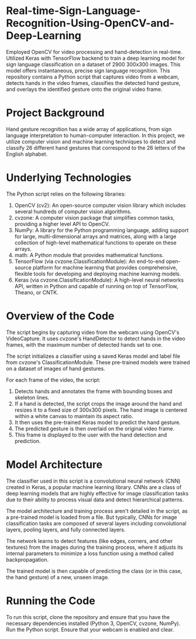 # Real-time-Sign-Language-Recognition-Using-OpenCV-and-Deep-Learning
Employed OpenCV for video processing and hand-detection in real-time. Utilized Keras with TensorFlow backend to train a deep learning model for sign language classification on a dataset of 2900 300x300 images. This model offers instantaneous, precise sign language recognition. This repository contains a Python script that captures video from a webcam, detects hands in the video frames, classifies the detected hand gesture, and overlays the identified gesture onto the original video frame.

# Project Background
Hand gesture recognition has a wide array of applications, from sign language interpretation to human-computer interaction. In this project, we utilize computer vision and machine learning techniques to detect and classify 26 different hand gestures that correspond to the 26 letters of the English alphabet.

# Underlying Technologies
The Python script relies on the following libraries:

1. OpenCV (cv2): An open-source computer vision library which includes several hundreds of computer vision algorithms.
2. cvzone: A computer vision package that simplifies common tasks, providing a higher level API to OpenCV.
3. NumPy: A library for the Python programming language, adding support for large, multi-dimensional arrays and matrices, along with a large collection of high-level mathematical functions to operate on these arrays.
4. math: A Python module that provides mathematical functions.
5. TensorFlow (via cvzone.ClassificationModule): An end-to-end open-source platform for machine learning that provides comprehensive, flexible tools for developing and deploying machine learning models.
6. Keras (via cvzone.ClassificationModule): A high-level neural networks API, written in Python and capable of running on top of TensorFlow, Theano, or CNTK.

# Overview of the Code
The script begins by capturing video from the webcam using OpenCV's VideoCapture. It uses cvzone's HandDetector to detect hands in the video frames, with the maximum number of detected hands set to one.

The script initializes a classifier using a saved Keras model and label file from cvzone's ClassificationModule. These pre-trained models were trained on a dataset of images of hand gestures.

For each frame of the video, the script:

1. Detects hands and annotates the frame with bounding boxes and skeleton lines.
2. If a hand is detected, the script crops the image around the hand and resizes it to a fixed size of 300x300 pixels. The hand image is centered within a white canvas to maintain its aspect ratio.
3. It then uses the pre-trained Keras model to predict the hand gesture.
4. The predicted gesture is then overlaid on the original video frame.
5. This frame is displayed to the user with the hand detection and prediction.


# Model Architecture
The classifier used in this script is a convolutional neural network (CNN) created in Keras, a popular machine learning library. CNNs are a class of deep learning models that are highly effective for image classification tasks due to their ability to process visual data and detect hierarchical patterns.

The model architecture and training process aren't detailed in the script, as a pre-trained model is loaded from a file. But typically, CNNs for image classification tasks are composed of several layers including convolutional layers, pooling layers, and fully connected layers.

The network learns to detect features (like edges, corners, and other textures) from the images during the training process, where it adjusts its internal parameters to minimize a loss function using a method called backpropagation.

The trained model is then capable of predicting the class (or in this case, the hand gesture) of a new, unseen image.

# Running the Code
To run this script, clone the repository and ensure that you have the necessary dependencies installed (Python 3, OpenCV, cvzone, NumPy). Run the Python script. Ensure that your webcam is enabled and clear.
